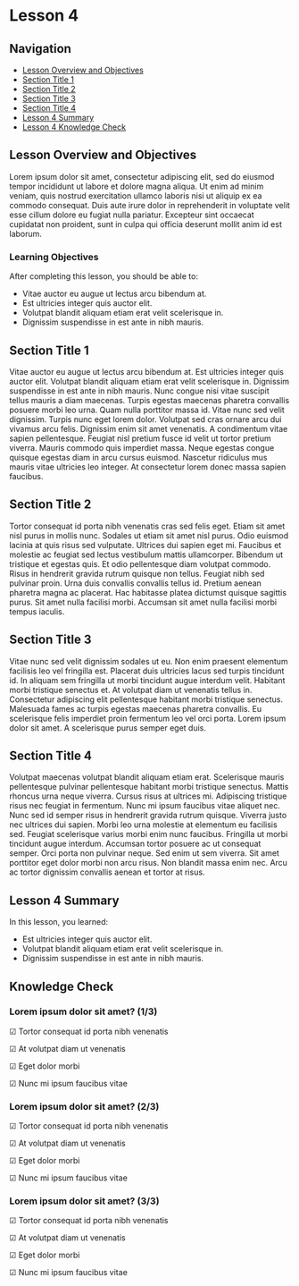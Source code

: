 # Lesson 4

## Navigation
* [Lesson Overview and Objectives](#lesson-overview-and-objectives)
* [Section Title 1](#section-title-1)
* [Section Title 2](#section-title-2)
* [Section Title 3](#section-title-3)
* [Section Title 4](#section-title-4)
* [Lesson 4 Summary](#lesson-4-summary)
* [Lesson 4 Knowledge Check](#knowledge-check)

## Lesson Overview and Objectives

Lorem ipsum dolor sit amet, consectetur adipiscing elit, sed do eiusmod tempor incididunt ut labore et dolore magna aliqua. Ut enim ad minim veniam, quis nostrud exercitation ullamco laboris nisi ut aliquip ex ea commodo consequat. Duis aute irure dolor in reprehenderit in voluptate velit esse cillum dolore eu fugiat nulla pariatur. Excepteur sint occaecat cupidatat non proident, sunt in culpa qui officia deserunt mollit anim id est laborum.

### Learning Objectives
After completing this lesson, you should be able to:

* Vitae auctor eu augue ut lectus arcu bibendum at.
* Est ultricies integer quis auctor elit.
* Volutpat blandit aliquam etiam erat velit scelerisque in.
* Dignissim suspendisse in est ante in nibh mauris.

## Section Title 1

Vitae auctor eu augue ut lectus arcu bibendum at. Est ultricies integer quis auctor elit. Volutpat blandit aliquam etiam erat velit scelerisque in. Dignissim suspendisse in est ante in nibh mauris. Nunc congue nisi vitae suscipit tellus mauris a diam maecenas. Turpis egestas maecenas pharetra convallis posuere morbi leo urna. Quam nulla porttitor massa id. Vitae nunc sed velit dignissim. Turpis nunc eget lorem dolor. Volutpat sed cras ornare arcu dui vivamus arcu felis. Dignissim enim sit amet venenatis. A condimentum vitae sapien pellentesque. Feugiat nisl pretium fusce id velit ut tortor pretium viverra. Mauris commodo quis imperdiet massa. Neque egestas congue quisque egestas diam in arcu cursus euismod. Nascetur ridiculus mus mauris vitae ultricies leo integer. At consectetur lorem donec massa sapien faucibus.

## Section Title 2

Tortor consequat id porta nibh venenatis cras sed felis eget. Etiam sit amet nisl purus in mollis nunc. Sodales ut etiam sit amet nisl purus. Odio euismod lacinia at quis risus sed vulputate. Ultrices dui sapien eget mi. Faucibus et molestie ac feugiat sed lectus vestibulum mattis ullamcorper. Bibendum ut tristique et egestas quis. Et odio pellentesque diam volutpat commodo. Risus in hendrerit gravida rutrum quisque non tellus. Feugiat nibh sed pulvinar proin. Urna duis convallis convallis tellus id. Pretium aenean pharetra magna ac placerat. Hac habitasse platea dictumst quisque sagittis purus. Sit amet nulla facilisi morbi. Accumsan sit amet nulla facilisi morbi tempus iaculis.

## Section Title 3

Vitae nunc sed velit dignissim sodales ut eu. Non enim praesent elementum facilisis leo vel fringilla est. Placerat duis ultricies lacus sed turpis tincidunt id. In aliquam sem fringilla ut morbi tincidunt augue interdum velit. Habitant morbi tristique senectus et. At volutpat diam ut venenatis tellus in. Consectetur adipiscing elit pellentesque habitant morbi tristique senectus. Malesuada fames ac turpis egestas maecenas pharetra convallis. Eu scelerisque felis imperdiet proin fermentum leo vel orci porta. Lorem ipsum dolor sit amet. A scelerisque purus semper eget duis.

## Section Title 4

Volutpat maecenas volutpat blandit aliquam etiam erat. Scelerisque mauris pellentesque pulvinar pellentesque habitant morbi tristique senectus. Mattis rhoncus urna neque viverra. Cursus risus at ultrices mi. Adipiscing tristique risus nec feugiat in fermentum. Nunc mi ipsum faucibus vitae aliquet nec. Nunc sed id semper risus in hendrerit gravida rutrum quisque. Viverra justo nec ultrices dui sapien. Morbi leo urna molestie at elementum eu facilisis sed. Feugiat scelerisque varius morbi enim nunc faucibus. Fringilla ut morbi tincidunt augue interdum. Accumsan tortor posuere ac ut consequat semper. Orci porta non pulvinar neque. Sed enim ut sem viverra. Sit amet porttitor eget dolor morbi non arcu risus. Non blandit massa enim nec. Arcu ac tortor dignissim convallis aenean et tortor at risus.

## Lesson 4 Summary

In this lesson, you learned:

* Est ultricies integer quis auctor elit.
* Volutpat blandit aliquam etiam erat velit scelerisque in.
* Dignissim suspendisse in est ante in nibh mauris.

## Knowledge Check

### Lorem ipsum dolor sit amet? (1/3)

&#9745; Tortor consequat id porta nibh venenatis

&#9745; At volutpat diam ut venenatis

&#9745; Eget dolor morbi

&#9745; Nunc mi ipsum faucibus vitae

### Lorem ipsum dolor sit amet? (2/3)

&#9745; Tortor consequat id porta nibh venenatis

&#9745; At volutpat diam ut venenatis

&#9745; Eget dolor morbi

&#9745; Nunc mi ipsum faucibus vitae

### Lorem ipsum dolor sit amet? (3/3)

&#9745; Tortor consequat id porta nibh venenatis

&#9745; At volutpat diam ut venenatis

&#9745; Eget dolor morbi

&#9745; Nunc mi ipsum faucibus vitae